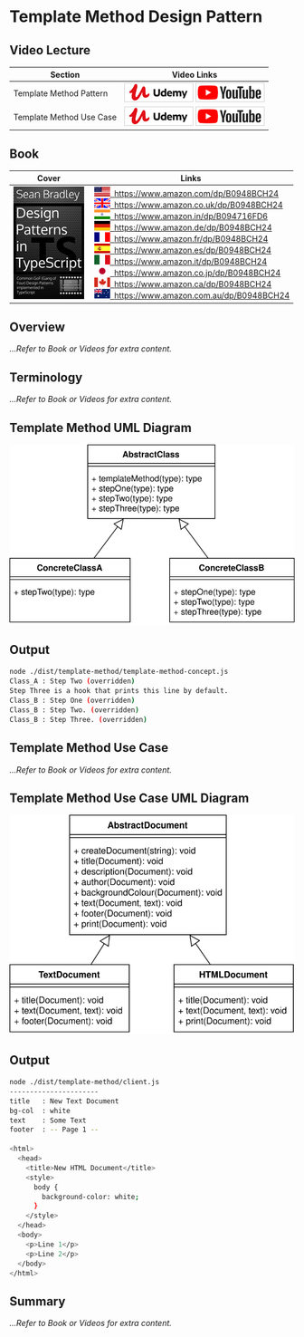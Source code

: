 # Template Method Design Pattern

## Video Lecture

| Section                  | Video Links                                                                                                                                                                                                                        |
| ------------------------ | ---------------------------------------------------------------------------------------------------------------------------------------------------------------------------------------------------------------------------------- |
| Template Method Pattern  | <a class="udemyVideoLink" href="https://www.udemy.com/course/design-patterns-typescript/learn/lecture/27133756/?referralCode=6384C079FB0A503DB9D9" target="_blank" title="Template Method"><img src="../img/udemy_btn_sm.gif" alt="Template Method"/></a>&nbsp;<a id="ytVideoLink" href="https://www.youtube.com/watch?v=DkdQiMqnYL4&list=PLKWUX7aMnlELvv8bXquIgxXYyHH5SFlaP" target="_blank" title="Template Method Pattern"><img src="../img/yt_btn_sm.gif" alt="Template Method Pattern"/></a>   |
| Template Method Use Case | <a class="udemyVideoLink" href="https://www.udemy.com/course/design-patterns-typescript/learn/lecture/27133758/?referralCode=6384C079FB0A503DB9D9" target="_blank" title="Template Method Use Case"><img src="../img/udemy_btn_sm.gif" alt="Template Method Use Case"/></a>&nbsp;<a id="ytVideoLink" href="https://www.youtube.com/watch?v=nYBHh9l0IK8&list=PLKWUX7aMnlELvv8bXquIgxXYyHH5SFlaP" target="_blank" title="Template Method Use Case"><img src="../img/yt_btn_sm.gif" alt="Template Method Use Case"/></a> |

## Book 

Cover | Links
-|-
![Design Patterns In TypeScript (ASIN : B0948BCH24)](../img/dp_typescript_125.jpg) | &nbsp;<a href="https://www.amazon.com/dp/B0948BCH24"><img src="../img/flag_us.gif">&nbsp; https://www.amazon.com/dp/B0948BCH24</a><br/>&nbsp;<a href="https://www.amazon.co.uk/dp/B0948BCH24"><img src="../img/flag_uk.gif">&nbsp; https://www.amazon.co.uk/dp/B0948BCH24</a><br/>&nbsp;<a href="https://www.amazon.in/dp/B094716FD6"><img src="../img/flag_in.gif">&nbsp; https://www.amazon.in/dp/B094716FD6</a><br/>&nbsp;<a href="https://www.amazon.de/dp/B0948BCH24"><img src="../img/flag_de.gif">&nbsp; https://www.amazon.de/dp/B0948BCH24</a><br/>&nbsp;<a href="https://www.amazon.fr/dp/B0948BCH24"><img src="../img/flag_fr.gif">&nbsp; https://www.amazon.fr/dp/B0948BCH24</a><br/>&nbsp;<a href="https://www.amazon.es/dp/B0948BCH24"><img src="../img/flag_es.gif">&nbsp; https://www.amazon.es/dp/B0948BCH24</a><br/>&nbsp;<a href="https://www.amazon.it/dp/B0948BCH24"><img src="../img/flag_it.gif">&nbsp; https://www.amazon.it/dp/B0948BCH24</a><br/>&nbsp;<a href="https://www.amazon.co.jp/dp/B0948BCH24"><img src="../img/flag_jp.gif">&nbsp; https://www.amazon.co.jp/dp/B0948BCH24</a><br/>&nbsp;<a href="https://www.amazon.ca/dp/B0948BCH24"><img src="../img/flag_ca.gif">&nbsp; https://www.amazon.ca/dp/B0948BCH24</a><br/>&nbsp;<a href="https://www.amazon.com.au/dp/B0948BCH24"><img src="../img/flag_au.gif">&nbsp; https://www.amazon.com.au/dp/B0948BCH24</a>

## Overview

_...Refer to Book or Videos for extra content._

## Terminology

_...Refer to Book or Videos for extra content._

## Template Method UML Diagram

![Template Method UML Diagram](../img/template_concept.svg)

## Output

```bash
node ./dist/template-method/template-method-concept.js
Class_A : Step Two (overridden)
Step Three is a hook that prints this line by default.
Class_B : Step One (overridden)
Class_B : Step Two. (overridden)
Class_B : Step Three. (overridden)
```

## Template Method Use Case

_...Refer to Book or Videos for extra content._

## Template Method Use Case UML Diagram

![Template Method Use Case UML Diagram](../img/template_example.svg)

## Output

```bash
node ./dist/template-method/client.js
----------------------
title   : New Text Document
bg-col  : white
text    : Some Text
footer  : -- Page 1 --

<html>
  <head>
    <title>New HTML Document</title>
    <style>
      body {
        background-color: white;
      }
    </style>
  </head>
  <body>
    <p>Line 1</p>
    <p>Line 2</p>
  </body>
</html>
```

## Summary

_...Refer to Book or Videos for extra content._
